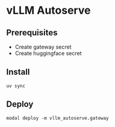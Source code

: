 vLLM Autoserve
=========

## Prerequisites
- Create gateway secret
- Create huggingface secret

## Install
```
uv sync
```

## Deploy
```
modal deploy -m vllm_autoserve.gateway
```
